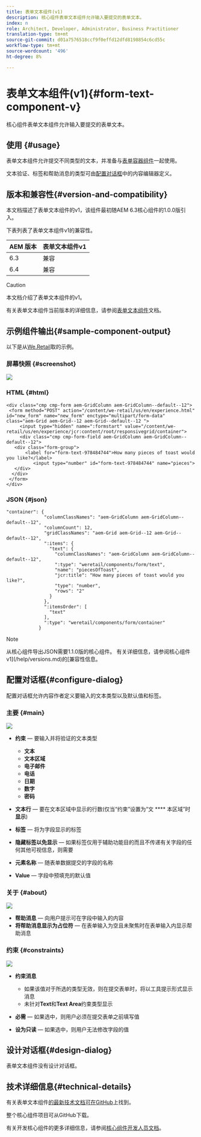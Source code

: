 ```yaml
---
title: 表单文本组件(v1)
description: 核心组件表单文本组件允许输入要提交的表单文本。
index: n
role: Architect, Developer, Administrator, Business Practitioner
translation-type: tm+mt
source-git-commit: d01a7576518ccf9f0effd12dfd8198854c6cd55c
workflow-type: tm+mt
source-wordcount: '496'
ht-degree: 8%

---
```



# 表单文本组件(v1){#form-text-component-v}

核心组件表单文本组件允许输入要提交的表单文本。

## 使用 {#usage}

表单文本组件允许提交不同类型的文本，并准备与[表单容器组件](form-container-v1.md)一起使用。

文本验证、标签和帮助消息的类型可由[配置对话框](#configure-dialog)中的内容编辑器定义。

## 版本和兼容性{#version-and-compatibility}

本文档描述了表单文本组件的v1，该组件最初随AEM 6.3核心组件的1.0.0版引入。

下表列表了表单文本组件v1的兼容性。

| AEM 版本 | 表单文本组件v1 |
|--- |--- |
| 6.3 | 兼容 |
| 6.4 | 兼容 |

>[!CAUTION]
>
>本文档介绍了表单文本组件的v1。
>
>有关表单文本组件当前版本的详细信息，请参阅[表单文本组件](/help/components/forms/form-text.md)文档。

## 示例组件输出{#sample-component-output}

以下是从[We.Retail](https://helpx.adobe.com/experience-manager/6-4/sites/developing/using/we-retail.html)取的示例。

### 屏幕快照 {#screenshot}

![](/help/assets/chlimage_1-22.png)

### HTML {#html}

```
<div class="cmp cmp-form aem-GridColumn aem-GridColumn--default--12">
 <form method="POST" action="/content/we-retail/us/en/experience.html" id="new_form" name="new_form" enctype="multipart/form-data" class="aem-Grid aem-Grid--12 aem-Grid--default--12 ">
     <input type="hidden" name=":formstart" value="/content/we-retail/us/en/experience/jcr:content/root/responsivegrid/container">
     <div class="cmp cmp-form-field aem-GridColumn aem-GridColumn--default--12">
   <div class="form-group">
       <label for="form-text-978484744">How many pieces of toast would you like?</label>
          <input type="number" id="form-text-978484744" name="pieces">
   </div>
  </div>
 </form>
</div>
```

### JSON {#json}

```
"container": {
              "columnClassNames": "aem-GridColumn aem-GridColumn--default--12",
              "columnCount": 12,
              "gridClassNames": "aem-Grid aem-Grid--12 aem-Grid--default--12",
              ":items": {
                "text": {
                  "columnClassNames": "aem-GridColumn aem-GridColumn--default--12",
                  ":type": "weretail/components/form/text",
                  "name": "piecesOfToast",
                  "jcr:title": "How many pieces of toast would you like?",
                  "type": "number",
                  "rows": "2"
                }
              },
              ":itemsOrder": [
                "text"
              ],
              ":type": "weretail/components/form/container"
            }
```

>[!NOTE]
>
>从核心组件导出JSON需要1.1.0版的核心组件。 有关详细信息，请参阅核心组件v1](/help/versions.md)的[兼容性信息。

## 配置对话框{#configure-dialog}

配置对话框允许内容作者定义要输入的文本类型以及默认值和标签。

### 主要 {#main}

![](/help/assets/chlimage_1-23.png)

* **约束**  — 要输入并将验证的文本类型

   * **文本**
   * **文本区域**
   * **电子邮件**
   * **电话**
   * **日期**
   * **数字**
   * **密码**

* **文本行**  — 要在文本区域中显示的行数(仅当“约束”设置为“文 **** 本区域”时 **显示**)

* **标签**  — 将为字段显示的标签
* **隐藏标签以免显示**  — 如果标签仅用于辅助功能目的而且不传递有关字段的任何其他可视信息，则需要
* **元素名称**  — 随表单数据提交的字段的名称
* **Value**  — 字段中预填充的默认值

### 关于 {#about}

![](/help/assets/chlimage_1-24.png)

* **帮助消息**  — 向用户提示可在字段中输入的内容
* **将帮助消息显示为占位符**  — 在表单输入为空且未聚焦时在表单输入内显示帮助消息

### 约束 {#constraints}

![](/help/assets/chlimage_1-25.png)

* **约束消息**

   * 如果该值对于所选的类型无效，则在提交表单时，将以工具提示形式显示消息
   * 未针对&#x200B;**Text**&#x200B;和&#x200B;**Text Area**&#x200B;约束类型显示

* **必需**  — 如果选中，则用户必须在提交表单之前填写值
* **设为只读**  — 如果选中，则用户无法修改字段的值

## 设计对话框{#design-dialog}

表单文本组件没有设计对话框。

## 技术详细信息{#technical-details}

有关表单文本组件[的最新技术文档可在GitHub](https://github.com/adobe/aem-core-wcm-components/tree/master/content/src/content/jcr_root/apps/core/wcm/components/form/text/v1/text)上找到。

整个核心组件项目可从GitHub下载。

有关开发核心组件的更多详细信息，请参阅[核心组件开发人员文档](/help/developing/overview.md)。
